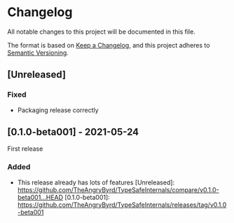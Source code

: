 # Changelog

All notable changes to this project will be documented in this file.

The format is based on [Keep a Changelog](https://keepachangelog.com/en/1.0.0/),
and this project adheres to [Semantic Versioning](https://semver.org/spec/v2.0.0.html).

## [Unreleased]

### Fixed

- Packaging release correctly

## [0.1.0-beta001] - 2021-05-24

First release

### Added

- This release already has lots of features
[Unreleased]: https://github.com/TheAngryByrd/TypeSafeInternals/compare/v0.1.0-beta001...HEAD
[0.1.0-beta001]: https://github.com/TheAngryByrd/TypeSafeInternals/releases/tag/v0.1.0-beta001
